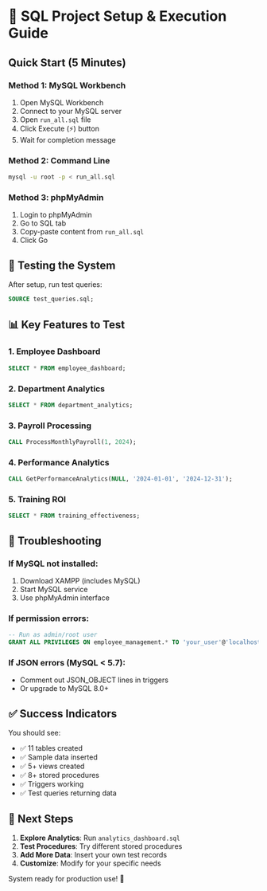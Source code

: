 # 🚀 SQL Project Setup & Execution Guide

## Quick Start (5 Minutes)

### Method 1: MySQL Workbench
1. Open MySQL Workbench
2. Connect to your MySQL server
3. Open `run_all.sql` file
4. Click Execute (⚡) button
5. Wait for completion message

### Method 2: Command Line
```bash
mysql -u root -p < run_all.sql
```

### Method 3: phpMyAdmin
1. Login to phpMyAdmin
2. Go to SQL tab
3. Copy-paste content from `run_all.sql`
4. Click Go

## 🧪 Testing the System

After setup, run test queries:
```sql
SOURCE test_queries.sql;
```

## 📊 Key Features to Test

### 1. Employee Dashboard
```sql
SELECT * FROM employee_dashboard;
```

### 2. Department Analytics
```sql
SELECT * FROM department_analytics;
```

### 3. Payroll Processing
```sql
CALL ProcessMonthlyPayroll(1, 2024);
```

### 4. Performance Analytics
```sql
CALL GetPerformanceAnalytics(NULL, '2024-01-01', '2024-12-31');
```

### 5. Training ROI
```sql
SELECT * FROM training_effectiveness;
```

## 🔧 Troubleshooting

### If MySQL not installed:
1. Download XAMPP (includes MySQL)
2. Start MySQL service
3. Use phpMyAdmin interface

### If permission errors:
```sql
-- Run as admin/root user
GRANT ALL PRIVILEGES ON employee_management.* TO 'your_user'@'localhost';
```

### If JSON errors (MySQL < 5.7):
- Comment out JSON_OBJECT lines in triggers
- Or upgrade to MySQL 8.0+

## ✅ Success Indicators

You should see:
- ✅ 11 tables created
- ✅ Sample data inserted
- ✅ 5+ views created
- ✅ 8+ stored procedures
- ✅ Triggers working
- ✅ Test queries returning data

## 🎯 Next Steps

1. **Explore Analytics**: Run `analytics_dashboard.sql`
2. **Test Procedures**: Try different stored procedures
3. **Add More Data**: Insert your own test records
4. **Customize**: Modify for your specific needs

System ready for production use! 🚀